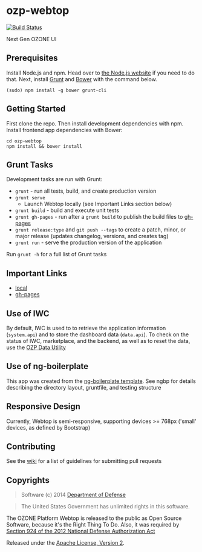 # ozp-webtop

[![Build Status](https://travis-ci.org/ozone-development/ozp-webtop.svg?branch=master)](https://travis-ci.org/ozone-development/ozp-webtop)

Next Gen OZONE UI

## Prerequisites
Install Node.js and npm. Head over to [the Node.js website](http://nodejs.org/) 
if you need to do that.
Next, install [Grunt](http://gruntjs.com/) and [Bower](http://bower.io/) with 
the command below.

    (sudo) npm install -g bower grunt-cli

## Getting Started
First clone the repo. Then install development dependencies with npm. Install 
frontend app dependencies with Bower:

    cd ozp-webtop
    npm install && bower install
    
## Grunt Tasks
Development tasks are run with Grunt:

 - `grunt` - run all tests, build, and create production version
 - `grunt serve` 
     * Launch Webtop locally (see Important Links section below)
 - `grunt build` - build and execute unit tests
 - `grunt gh-pages` - run after a `grunt build` to publish the build files to 
 [gh-pages](http://ozone-development.github.io/ozp-webtop/)
 - `grunt release:type` and `git push --tags` to create a patch, minor, or 
 major release (updates changelog, versions, and creates tag)
 - `grunt run` - serve the production version of the application

Run `grunt -h` for a full list of Grunt tasks

## Important Links
* [local](http://localhost:9100)
* [gh-pages](http://ozone-development.github.io/ozp-webtop/tools/index.html)

## Use of IWC
By default, IWC is used to to retrieve the application information 
(`system.api`) and to store the dashboard data (`data.api`). To check on the 
 status of IWC, marketplace, and the backend, as well as to reset the 
 data, use the [OZP Data Utility](http://ozone-development.github.io/ozp-webtop/tools/ozpDataUtility/index.html)

## Use of ng-boilerplate
This app was created from the 
[ng-boilerplate template](https://github.com/ngbp/ngbp).
See ngbp for details describing the directory layout, gruntfile, and testing 
structure

## Responsive Design
Currently, Webtop is semi-responsive, supporting devices >= 768px ('small' 
devices, as defined by Bootstrap)

## Contributing
See the [wiki](https://github.com/ozone-development/ozp-webtop/wiki/Pull-Request-Checklist)
 for a list of guidelines for submitting pull requests 

## Copyrights
> Software (c) 2014 [Department of Defense](http://defense.gov/ "DoD")

> The United States Government has unlimited rights in this software.  
 
The OZONE Platform Webtop is released to the public as Open Source Software, 
because it's the Right Thing To Do. Also, it was required by [Section 924 of the 2012 National Defense Authorization Act](http://www.gpo.gov/fdsys/pkg/PLAW-112publ81/pdf/PLAW-112publ81.pdf "NDAA FY12")

Released under the 
[Apache License, Version 2](http://www.apache.org/licenses/LICENSE-2.0.html "Apache License v2").
